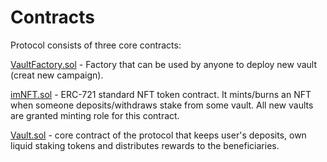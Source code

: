 # Contracts

Protocol consists of three core contracts:

[VaultFactory.sol](../../../src/contract.VaultFactory.md) - Factory that can be used by anyone to deploy new vault (creat new campaign).

[imNFT.sol](../../../src/contract.StakeForImpactNFT.md) - ERC-721 standard NFT token contract. It mints/burns an NFT when someone deposits/withdraws stake from some vault. All new vaults are granted minting role for this contract.

[Vault.sol](../../../src/contract.Vault.md) - core contract of the protocol that keeps user's deposits, own liquid staking tokens and distributes rewards to the beneficiaries.

